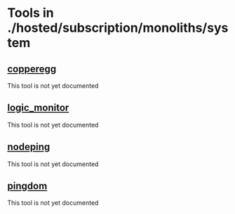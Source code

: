 # Tools in ./hosted/subscription/monoliths/system
## [copperegg](copperegg.md)
This tool is not yet documented
## [logic_monitor](logic_monitor.md)
This tool is not yet documented
## [nodeping](nodeping.md)
This tool is not yet documented
## [pingdom](pingdom.md)
This tool is not yet documented
